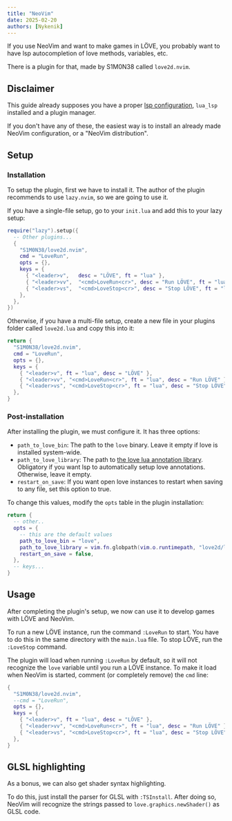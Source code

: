```yaml
---
title: "NeoVim"
date: 2025-02-20
authors: [Nykenik]
---
```


If you use NeoVim and want to make games in LÖVE, you probably want to have lsp autocompletion of love methods, variables, etc.

There is a plugin for that, made by S1M0N38 called `love2d.nvim`.

## Disclaimer
This guide already supposes you have a proper [lsp configuration](https://github.com/neovim/nvim-lspconfig), `lua_lsp` installed and a plugin manager.

If you don't have any of these, the easiest way is to install an already made NeoVim configuration, or a "NeoVim distribution".

## Setup

### Installation
To setup the plugin, first we have to install it. The author of the plugin recommends to use `lazy.nvim`, so we are going to use it.

If you have a single-file setup, go to your `init.lua` and add this to your lazy setup:
```lua
require("lazy").setup({
  -- Other plugins...
  {
    "S1M0N38/love2d.nvim",
    cmd = "LoveRun",
    opts = {},
    keys = {
      { "<leader>v",   desc = "LÖVE", ft = "lua" },
      { "<leader>vv",  "<cmd>LoveRun<cr>", desc = "Run LÖVE", ft = "lua" },
      { "<leader>vs",  "<cmd>LoveStop<cr>", desc = "Stop LÖVE", ft = "lua" },
    },
  },
})
```

Otherwise, if you have a multi-file setup, create a new file in your plugins folder called `love2d.lua` and copy this into it:
```lua
return {
  "S1M0N38/love2d.nvim",
  cmd = "LoveRun",
  opts = {},
  keys = {
    { "<leader>v", ft = "lua", desc = "LÖVE" },
    { "<leader>vv", "<cmd>LoveRun<cr>", ft = "lua", desc = "Run LÖVE" },
    { "<leader>vs", "<cmd>LoveStop<cr>", ft = "lua", desc = "Stop LÖVE" },
  },
}
```

### Post-installation
After installing the plugin, we must configure it. It has three options:
- `path_to_love_bin`: The path to the `love` binary. Leave it empty if love is installed system-wide.
- `path_to_love_library`: The path to [the love lua annotation library](https://github.com/LuaCATS/love2d/tree/main/library). Obligatory if you want lsp to automatically setup love annotations. Otherwise, leave it empty.
- `restart_on_save`: If you want open love instances to restart when saving to any file, set this option to true.

To change this values, modify the `opts` table in the plugin installation:
```lua
return {
  -- other..
  opts = {
    -- this are the default values
    path_to_love_bin = "love",
    path_to_love_library = vim.fn.globpath(vim.o.runtimepath, "love2d/library"),
    restart_on_save = false,
  },
  -- keys...
}
```

## Usage
After completing the plugin's setup, we now can use it to develop games with LÖVE and NeoVim. 

To run a new LÖVE instance, run the command `:LoveRun` to start. You have to do this in the same directory with the `main.lua` file. To stop LÖVE, run the `:LoveStop` command.

The plugin will load when running `:LoveRun` by default, so it will not recognize the `love` variable until you run a LÖVE instance. To make it load when NeoVim is started, comment (or completely remove) the `cmd` line:
```lua
{
  "S1M0N38/love2d.nvim",
  --cmd = "LoveRun",
  opts = {},
  keys = {
    { "<leader>v", ft = "lua", desc = "LÖVE" },
    { "<leader>vv", "<cmd>LoveRun<cr>", ft = "lua", desc = "Run LÖVE" },
    { "<leader>vs", "<cmd>LoveStop<cr>", ft = "lua", desc = "Stop LÖVE" },
  },
}
```

## GLSL highlighting
As a bonus, we can also get shader syntax highlighting.

To do this, just install the parser for GLSL with `:TSInstall`. After doing so, NeoVim will recognize the strings passed to `love.graphics.newShader()` as GLSL code.



